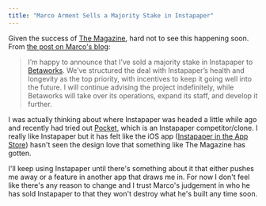 ```yaml
---
title: "Marco Arment Sells a Majority Stake in Instapaper"
---
```

<p>Given the success of <a href="https://the-magazine.org">The Magazine</a>, hard not to see this happening soon. From <a href="https://www.marco.org/2013/04/25/instapaper-next-generation">the post on Marco's blog</a>:</p>
<blockquote><p>
  I’m happy to announce that I’ve sold a majority stake in Instapaper to <a href="https://betaworks.com/">Betaworks</a>. We’ve structured the deal with Instapaper’s health and longevity as the top priority, with incentives to keep it going well into the future. I will continue advising the project indefinitely, while Betaworks will take over its operations, expand its staff, and develop it further.
</p></blockquote>
<p>I was actually thinking about where Instapaper was headed a little while ago and recently had tried out <a href="https://getpocket.com">Pocket</a>, which is an Instapaper competitor/clone. I really like Instapaper but it has felt like the iOS app (<a href="https://target.georiot.com/Proxy.ashx?tsid=528&GR_URL=https%253A%252F%252Fitunes.apple.com%252Fus%252Fapp%252Finstapaper%252Fid288545208%253Fmt%253D8%2526uo%253D4%2526partnerId%253D30" target="itunes_store">Instapaper in the App Store</a>) hasn't seen the design love that something like The Magazine has gotten.</p>
<p>I'll keep using Instapaper until there's something about it that either pushes me away or a feature in another app that draws me in. For now I don't feel like there's any reason to change and I trust Marco's judgement in who he has sold Instapaper to that they won't destroy what he's built any time soon.</p>
